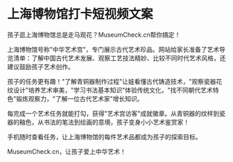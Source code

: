 # 上海博物馆打卡短视频文案

孩子逛上海博物馆总是走马观花？MuseumCheck.cn帮你搞定！

上海博物馆号称"中华艺术宫"，专门展示古代艺术珍品。网站给家长准备了艺术导览清单：了解中国古代艺术发展、观察工艺技法精妙、比较不同时代艺术风格，还建议鼓励孩子艺术创作。

孩子的任务更有趣！"了解青铜器制作过程"让娃看懂古代铸造技术，"观察瓷器花纹设计"培养艺术审美，"学习书法基本知识"体验传统文化，"找不同朝代艺术特色"锻炼观察力，"了解一位古代艺术家"增长知识。

每完成一个艺术任务就能打勾，获得"艺术宫访客"成就徽章。从青铜器的纹样到瓷器的釉色，从书法的笔法到绘画的意境，孩子变身小小艺术鉴赏家！

手机随时查看任务，让上海博物馆的每件艺术品都成为孩子的探索目标。

MuseumCheck.cn，让孩子爱上中华艺术！